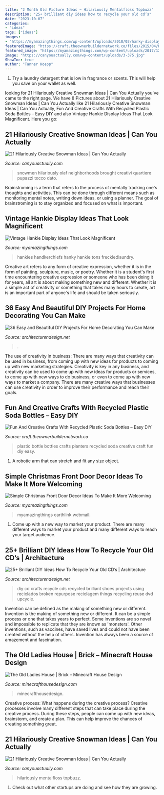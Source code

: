 ```yaml
---
title: "2 Month Old Picture Ideas ~ Hilariously Mentalfloss Topbuzz"
description: "25+ brilliant diy ideas how to recycle your old cd’s"
date: "2023-10-07"
categories:
- "ideas"
tags: ["ideas"]
images:
- "https://myamazingthings.com/wp-content/uploads/2018/02/hanky-display-ideas-3-.jpg"
featuredImage: "https://craft.theownerbuildernetwork.co/files/2015/04/Plastic-Bottle-Planters.jpg"
featured_image: "https://myamazingthings.com/wp-content/uploads/2017/12/Front-Door-Christmas-.jpg"
image: "https://canyouactually.com/wp-content/uploads/3-375.jpg"
ShowToc: true
author: "Tanner Koepp"
---
```



1. Try a laundry detergent that is low in fragrance or scents. This will help you save on your wallet as well.

	

		
looking for 21 Hilariously Creative Snowman Ideas | Can You Actually you've came to the right page. We have 8 Pictures about 21 Hilariously Creative Snowman Ideas | Can You Actually like 21 Hilariously Creative Snowman Ideas | Can You Actually, Fun And Creative Crafts With Recycled Plastic Soda Bottles – Easy DIY and also Vintage Hankie Display Ideas That Look Magnificent. Here you go:
		
    
## 21 Hilariously Creative Snowman Ideas | Can You Actually

<img loading=lazy src="https://canyouactually.com/wp-content/uploads/3-375.jpg" onerror="this.onerror=null;this.src='https://tse3.mm.bing.net/th?id=OIP.l3wW7uPphgrYg80V-tCPUAHaJ4&amp;pid=15.1';" alt="21 Hilariously Creative Snowman Ideas | Can You Actually">

_Source: canyouactually.com_

>snowmen hilariously olaf neighborhoods brought creativi quartiere pupazzi tocco dato. 

	

Brainstroming is a term that refers to the process of mentally tracking one's thoughts and activities. This can be done through different means such as monitoring mental notes, writing down ideas, or using a planner. The goal of brainstroming is to stay organized and focused on what is important.

    
## Vintage Hankie Display Ideas That Look Magnificent

<img loading=lazy src="https://myamazingthings.com/wp-content/uploads/2018/02/hanky-display-ideas-3-.jpg" onerror="this.onerror=null;this.src='https://tse3.mm.bing.net/th?id=OIP.fVKnUgpUEoLMrPAfJCwzsgHaKP&amp;pid=15.1';" alt="Vintage Hankie Display Ideas That Look Magnificent">

_Source: myamazingthings.com_

>hankies handkerchiefs hanky hankie tons freckledlaundry. 

	

Creative art refers to any form of creative expression, whether it is in the form of painting, sculpture, music, or poetry. Whether it is a student's first time encountering creative expression or someone who has been doing it for years, all art is about making something new and different. Whether it is a simple act of creativity or something that takes many hours to create, art is an important part of anyone's life and should be taken seriously.

    
## 36 Easy And Beautiful DIY Projects For Home Decorating You Can Make

<img loading=lazy src="https://cdn.architecturendesign.net/wp-content/uploads/2015/01/DIY-project-for-homedecor-29.jpg" onerror="this.onerror=null;this.src='https://tse3.mm.bing.net/th?id=OIP.66gJl9wpZ1uX6db2DomHAwHaJ4&amp;pid=15.1';" alt="36 Easy and Beautiful DIY Projects For Home Decorating You Can Make">

_Source: architecturendesign.net_

>. 

	

The use of creativity in business: There are many ways that creativity can be used in business, from coming up with new ideas for products to coming up with new marketing strategies.
Creativity is key in any business, and creativity can be used to come up with new ideas for products or services, to come up with new ways to do business, or even to come up with new ways to market a company. There are many creative ways that businesses can use creativity in order to improve their performance and reach their goals.

    
## Fun And Creative Crafts With Recycled Plastic Soda Bottles – Easy DIY

<img loading=lazy src="https://craft.theownerbuildernetwork.co/files/2015/04/Plastic-Bottle-Planters.jpg" onerror="this.onerror=null;this.src='https://tse2.mm.bing.net/th?id=OIP.sJSqKA02J1e9GxGoMYRrZgHaFF&amp;pid=15.1';" alt="Fun And Creative Crafts With Recycled Plastic Soda Bottles – Easy DIY">

_Source: craft.theownerbuildernetwork.co_

>plastic bottle bottles crafts planters recycled soda creative craft fun diy easy. 

	

1. A robotic arm that can stretch and fit any size object.

    
## Simple Christmas Front Door Decor Ideas To Make It More Welcoming

<img loading=lazy src="https://myamazingthings.com/wp-content/uploads/2017/12/Front-Door-Christmas-.jpg" onerror="this.onerror=null;this.src='https://tse1.mm.bing.net/th?id=OIP.pe7GmR5dS141KFTuMfqVhwHaKj&amp;pid=15.1';" alt="Simple Christmas Front Door Decor Ideas To Make It More Welcoming">

_Source: myamazingthings.com_

>myamazingthings earthlink webmail. 

	

1. Come up with a new way to market your product. There are many different ways to market your product and many different ways to reach your target audience.

    
## 25+ Brilliant DIY Ideas How To Recycle Your Old CD’s | Architecture

<img loading=lazy src="http://cdn.architecturendesign.net/wp-content/uploads/2014/12/AD-Recycled-DIY-Old-CD-Crafts-14.jpg" onerror="this.onerror=null;this.src='https://tse3.mm.bing.net/th?id=OIP.sp3XgR9R64FVeypKLrMyIgHaMV&amp;pid=15.1';" alt="25+ Brilliant DIY Ideas How To Recycle Your Old CD’s | Architecture">

_Source: architecturendesign.net_

>diy cd crafts recycle cds recycled brilliant shoes projects using reciclados broken repurpose reciclagem things recycling reuse dvd upcycle. 

	

Invention can be defined as the making of something new or different.
Invention is the making of something new or different. It can be a simple process or one that takes years to perfect. Some inventions are so novel and impossible to replicate that they are known as 'monsters'. Other inventions, such as vaccines, have saved lives and could not have been created without the help of others. Invention has always been a source of amazement and fascination.

    
## The Old Ladies House | Brick – Minecraft House Design

<img loading=lazy src="https://minecrafthousedesign.com/wp-content/uploads/2014/04/The-Old-Ladys-House-minecraft-ideas-brick-3.jpg" onerror="this.onerror=null;this.src='https://tse3.mm.bing.net/th?id=OIP.ZNLqT-PjAr1R6m888u-HgAHaET&amp;pid=15.1';" alt="The Old Ladies House | Brick – Minecraft House Design">

_Source: minecrafthousedesign.com_

>minecrafthousedesign. 

	

Creative process: What happens during the creative process?
Creative processes involve many different steps that can take place during the creative process. During these steps, people can come up with new ideas, brainstorm, and create a plan. This can help improve the chances of creating something great.

    
## 21 Hilariously Creative Snowman Ideas | Can You Actually

<img loading=lazy src="https://canyouactually.com/wp-content/uploads/8-291.jpg" onerror="this.onerror=null;this.src='https://tse4.mm.bing.net/th?id=OIP.GTausavsGy8mz78Bq0ktogHaJ6&amp;pid=15.1';" alt="21 Hilariously Creative Snowman Ideas | Can You Actually">

_Source: canyouactually.com_

>hilariously mentalfloss topbuzz. 

	

1. Check out what other startups are doing and see how they are growing.

